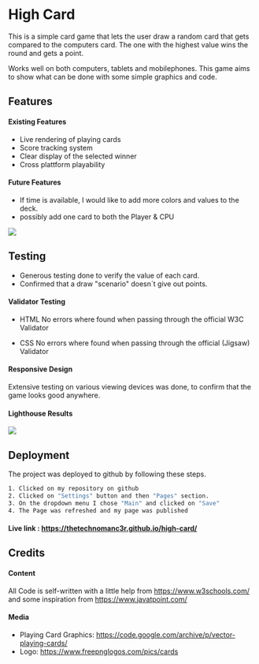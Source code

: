 
# High Card

This is a simple card game that lets the user draw a random card that gets compared to the computers card. The one with the highest value wins the round and gets a point.

Works well on both computers, tablets and mobilephones.
This game aims to show what can be done with some simple graphics and code.





## Features

#### Existing Features

- Live rendering of playing cards
- Score tracking system
- Clear display of the selected winner
- Cross plattform playability

#### Future Features

- If time is available, I would like to add more colors and values to the deck.
- possibly add one card to both the Player & CPU

![](https://www.simpleimageresizer.com/_uploads/photos/f768fbd2/hcmain2_3_50.png)

## Testing

-  Generous testing done to verify the value of each card.
-  Confirmed that a draw "scenario" doesn´t give out points.



#### Validator Testing

- HTML
No errors where found when passing through the official W3C Validator

- CSS
No errors where found when passing through the official (Jigsaw) Validator

#### Responsive Design

Extensive testing on various viewing devices was done, to confirm that the
game looks good anywhere.

#### Lighthouse Results

![](https://www.simpleimageresizer.com/_uploads/photos/f768fbd2/lighthousehc_95.png)


## Deployment

The project was deployed to github by following these steps.

```bash
1. Clicked on my repository on github
2. Clicked on "Settings" button and then "Pages" section.
3. On the dropdown menu I chose "Main" and clicked on "Save"
4. The Page was refreshed and my page was published
```

#### Live link : https://thetechnomanc3r.github.io/high-card/
## Credits

#### Content

All Code is self-written with a little help from https://www.w3schools.com/
and some inspiration from https://www.javatpoint.com/ 





#### Media

- Playing Card Graphics: https://code.google.com/archive/p/vector-playing-cards/
- Logo: https://www.freepnglogos.com/pics/cards
